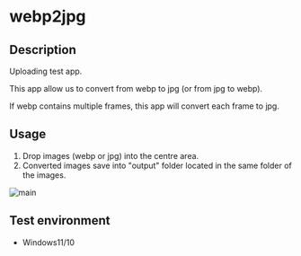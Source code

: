 # webp2jpg
## Description
Uploading test app.

This app allow us to convert from webp to jpg (or from jpg to webp).

If webp contains multiple frames, this app will convert each frame to jpg. 

## Usage
1. Drop images (webp or jpg) into the centre area.
2. Converted images save into "output" folder located in the same folder of the images.

![main](https://github.com/keitaroyamada/webp2jpg/assets/146403785/420755e7-5431-49f8-8d1f-ef74995f553d)


## Test environment
- Windows11/10
